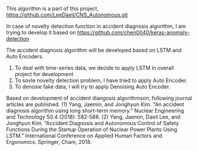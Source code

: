 This algorithm is a part of this project, https://github.com/LeeDaeil/CNS_Autonomous.git

In case of novelty detection function in accident diagnosis algorithm, I am trying to develop it based on https://github.com/chen0040/keras-anomaly-detection

The accident diagnosis algorithm will be developed based on LSTM and Auto Encoders.

  1) To deal with time-series data, we decide to apply LSTM in overall project for development
  2) To sovle novelty detection problem, I have tried to apply Auto Encoder.
  3) To denosie fake data, I will try to apply Denoising Auto Encoder.
  
Based on development of accident diangosis algorithmson, following journal articles are published.
  (1) Yang, Jaemin, and Jonghyun Kim. "An accident diagnosis algorithm using long short-term memory." Nuclear Engineering and Technology 50.4 (2018): 582-588.
  (2) Yang, Jaemin, Daeil Lee, and Jonghyun Kim. "Accident Diagnosis and Autonomous Control of Safety Functions During the Startup Operation of Nuclear Power Plants Using LSTM." International Conference on Applied Human Factors and Ergonomics. Springer, Cham, 2018.
